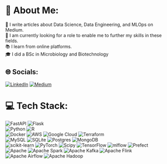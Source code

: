 # 💫 About Me:
📜 I write articles about Data Science, Data Engineering, and MLOps on <a href="https://medium.com/@midegageorge2" style="text-decoration:none">Medium</a>.<br>🎯 I am currently looking for a role to enable me to further my skills in these fields.<br>📚 I learn from online platforms.<br>🎓 I did a BSc in Microbiology and Biotechnology

## 🌐 Socials:
[![LinkedIn](https://img.shields.io/badge/LinkedIn-%230077B5.svg?logo=linkedin&logoColor=white)](https://linkedin.com/in/https://www.linkedin.com/in/george-midega-44b3741ab/) [![Medium](https://img.shields.io/badge/Medium-12100E?logo=medium&logoColor=white)](https://medium.com/@https://medium.com/@midegageorge2)

# 💻 Tech Stack:
![FastAPI](https://img.shields.io/badge/FastAPI-005571?style=plastic&logo=fastapi)
![Flask](https://img.shields.io/badge/flask-%23000.svg?style=plastic&logo=flask&logoColor=white)  
![Python](https://img.shields.io/badge/python-3670A0?style=plastic&logo=python&logoColor=ffdd54)
![R](https://img.shields.io/badge/r-%23276DC3.svg?style=plastic&logo=r&logoColor=white)  
![Docker](https://img.shields.io/badge/docker-%230db7ed.svg?style=plastic&logo=docker&logoColor=white)
![AWS](https://img.shields.io/badge/AWS-%23FF9900.svg?style=plastic&logo=amazon-aws&logoColor=white)
![Google Cloud](https://img.shields.io/badge/GoogleCloud-%234285F4.svg?style=plastic&logo=google-cloud&logoColor=white)
![Terraform](https://img.shields.io/badge/terraform-%235835CC.svg?style=plastic&logo=terraform&logoColor=white)  
![MySQL](https://img.shields.io/badge/mysql-4479A1.svg?style=plastic&logo=mysql&logoColor=white)
![SQLite](https://img.shields.io/badge/sqlite-%2307405e.svg?style=plastic&logo=sqlite&logoColor=white)
![Postgres](https://img.shields.io/badge/postgres-%23316192.svg?style=plastic&logo=postgresql&logoColor=white)
![MongoDB](https://img.shields.io/badge/MongoDB-%234ea94b.svg?style=plastic&logo=mongodb&logoColor=white)  
![scikit-learn](https://img.shields.io/badge/scikit--learn-%23F7931E.svg?style=plastic&logo=scikit-learn&logoColor=white)
![PyTorch](https://img.shields.io/badge/PyTorch-%23EE4C2C.svg?style=plastic&logo=PyTorch&logoColor=white)
![Scipy](https://img.shields.io/badge/SciPy-%230C55A5.svg?style=plastic&logo=scipy&logoColor=%white)
![TensorFlow](https://img.shields.io/badge/TensorFlow-%23FF6F00.svg?style=plastic&logo=TensorFlow&logoColor=white)
![mlflow](https://img.shields.io/badge/mlflow-%23d9ead3.svg?style=plastic&logo=numpy&logoColor=blue)
![Prefect](https://img.shields.io/badge/Prefect-%23ffffff.svg?style=plastic&logo=prefect&logoColor=white)   
![Apache](https://img.shields.io/badge/apache-%23D42029.svg?style=plastic&logo=apache&logoColor=white)
![Apache Spark](https://img.shields.io/badge/Apache%20Spark-FDEE21?style=plastic&logo=apachespark&logoColor=black)
![Apache Kafka](https://img.shields.io/badge/Apache%20Kafka-000?style=plastic&logo=apachekafka)
![Apache Flink](https://img.shields.io/badge/Apache%20Flink-E6526F?style=plastic&logo=Apache%20Flink&logoColor=white)
![Apache Airflow](https://img.shields.io/badge/Apache%20Airflow-017CEE?style=plastic&logo=Apache%20Airflow&logoColor=white)
![Apache Hadoop](https://img.shields.io/badge/Apache%20Hadoop-66CCFF?style=plastic&logo=apachehadoop&logoColor=black)  


<!--- ![CSS3](https://img.shields.io/badge/css3-%231572B6.svg?style=plastic&logo=css3&logoColor=white) 
      ![HTML5](https://img.shields.io/badge/html5-%23E34F26.svg?style=plastic&logo=html5&logoColor=white) 
      ![JavaScript](https://img.shields.io/badge/javascript-%23323330.svg?style=plastic&logo=javascript&logoColor=%23F7DF1E) 
      ![LaTeX](https://img.shields.io/badge/latex-%23008080.svg?style=plastic&logo=latex&logoColor=white) 
      ![Markdown](https://img.shields.io/badge/markdown-%23000000.svg?style=plastic&logo=markdown&logoColor=white)
      ![YAML](https://img.shields.io/badge/yaml-%23ffffff.svg?style=plastic&logo=yaml&logoColor=151515)
      ![GithubPages](https://img.shields.io/badge/github%20pages-121013?style=plastic&logo=github&logoColor=white)
      ![Jinja](https://img.shields.io/badge/jinja-white.svg?style=plastic&logo=jinja&logoColor=black)
      ![Matplotlib](https://img.shields.io/badge/Matplotlib-%23ffffff.svg?style=plastic&logo=Matplotlib&logoColor=black) 
      ![NumPy](https://img.shields.io/badge/numpy-%23013243.svg?style=plastic&logo=numpy&logoColor=white) 
      ![Pandas](https://img.shields.io/badge/pandas-%23150458.svg?style=plastic&logo=pandas&logoColor=white) 
      ![Plotly](https://img.shields.io/badge/Plotly-%233F4F75.svg?style=plastic&logo=plotly&logoColor=white)
      ![Gimp](https://img.shields.io/badge/Gimp-657D8B?style=plastic&logo=gimp&logoColor=FFFFFF) 
      ![GitHub](https://img.shields.io/badge/github-%23121011.svg?style=plastic&logo=github&logoColor=white)
      ![GitHub Actions](https://img.shields.io/badge/github%20actions-%232671E5.svg?style=plastic&logo=githubactions&logoColor=white)
      ![Shell Script](https://img.shields.io/badge/shell_script-%23121011.svg?style=plastic&logo=gnu-bash&logoColor=white)
      ![Power Bi](https://img.shields.io/badge/power_bi-F2C811?style=plastic&logo=powerbi&logoColor=black)
      ![Java](https://img.shields.io/badge/java-%23ED8B00.svg?style=plastic&logo=openjdk&logoColor=white)
      ![Scala](https://img.shields.io/badge/scala-%23DC322F.svg?style=plastic&logo=scala&logoColor=white)  
      ![Kubernetes](https://img.shields.io/badge/kubernetes-%23326ce5.svg?style=plastic&logo=kubernetes&logoColor=white)  
      ![Azure](https://img.shields.io/badge/azure-%230072C6.svg?style=plastic&logo=microsoftazure&logoColor=white)
      ![Grafana](https://img.shields.io/badge/grafana-%23F46800.svg?style=plastic&logo=grafana&logoColor=white)  

-->

<!---
# 📊 GitHub Stats:
![](https://github-readme-stats.vercel.app/api?username=Demiga-g&theme=tokyonight&hide_border=false&include_all_commits=true&count_private=true)<br/>
![](https://github-readme-streak-stats.herokuapp.com/?user=Demiga-g&theme=tokyonight&hide_border=false)<br/>
![](https://github-readme-stats.vercel.app/api/top-langs/?username=Demiga-g&theme=tokyonight&hide_border=false&include_all_commits=true&count_private=true&layout=compact)


### ✍️ Random Dev Quote
![](https://quotes-github-readme.vercel.app/api?type=horizontal&theme=merko)

### 🔝 Top Contributed Repo
![](https://github-contributor-stats.vercel.app/api?username=Demiga-g&limit=5&theme=dark&combine_all_yearly_contributions=true)

--- 
[![](https://visitcount.itsvg.in/api?id=Demiga-g&icon=0&color=0)](https://visitcount.itsvg.in)

Proudly created with GPRM ( https://gprm.itsvg.in ) 
-->
